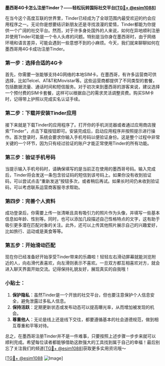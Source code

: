 **墨西哥4G卡怎么注册Tinder？——轻松玩转国际社交平台[[TG💪+ @esim1088](https://t.me/s/esim1088)]**

在当今这个高度互联的世界里，Tinder已经成为了全球范围内最受欢迎的约会应用程序之一。无论你是想要结识新朋友还是寻找浪漫的爱情，Tinder都能为你提供一个广阔的社交平台。然而，对于许多身处国外的人来说，如何在异地顺利注册并使用Tinder可能是一个令人头疼的问题。特别是当你身在墨西哥时，由于网络环境和语言差异，可能会遇到一些意想不到的小麻烦。今天，我们就来聊聊如何在墨西哥用4G卡成功注册Tinder。

### 第一步：选择合适的4G卡

首先，你需要一张能够支持4G网络的本地SIM卡。在墨西哥，有许多运营商可供选择，比如Telcel、AT&T和Movistar等。这些运营商都提供了不同类型的套餐，包括数据流量、通话时间和短信服务。对于初次来到墨西哥的游客来说，建议选择一个预付费的SIM卡套餐，这样可以根据自己的需求灵活调整资费。购买SIM卡时，记得带上护照以完成实名认证手续。

### 第二步：下载并安装Tinder应用

接下来就是下载Tinder的应用程序了。打开你的手机浏览器或者通过应用商店搜索“Tinder”，点击下载按钮即可。安装完成后，启动应用程序并按照提示进行操作。首次登录时，系统会要求你输入手机号码以便验证身份。这是整个过程中非常关键的一个环节，因为只有经过验证的账户才能正常使用Tinder的所有功能。

### 第三步：验证手机号码

当提示输入手机号码时，请确保填写的是当前正在使用的墨西哥号码。输入完成后，Tinder将会发送一条包含验证码的短信到该号码上。如果你没有收到验证码，可以尝试点击“重新发送”按钮多次，或者稍后再试。如果长时间仍未收到验证码，可以考虑联系运营商客服寻求帮助。

### 第四步：完善个人资料

成功登录后，你需要上传一张清晰且具有吸引力的照片作为头像，并填写一些基本信息如年龄、性别等。同时，也可以添加几段描述自己性格特点的文字，这有助于吸引更多潜在匹配对象的关注。此外，还可以上传其他照片展示自己的兴趣爱好，比如旅行、运动或是美食等等。

### 第五步：开始滑动匹配

现在你已经准备好开始享受Tinder带来的乐趣啦！轻轻左右滑动屏幕就能浏览附近的人，向右滑代表喜欢，向左滑则表示不喜欢。一旦双方都互相喜欢对方，就会进入聊天界面开始交流。记得保持礼貌友好，展现真实的自我哦！

### 小贴士：

1. **保护隐私**：虽然Tinder是一个开放的社交平台，但也要注意保护个人信息安全，避免泄露过多私人信息。
2. **保持活跃**：定期更新状态或发布动态可以提高曝光率，从而增加被发现的机会。
3. **尊重他人**：无论是线上还是线下交往，都要遵循基本的社会道德规范，做到相互尊重和平等对待。

总之，在墨西哥注册Tinder并不是一件难事，只要按照上述步骤一步步来就可以顺利完成。希望每位读者都能够借助这款强大的工具找到属于自己的幸福！最后别忘了关注我们的频道[[TG💪+ @esim1088](https://t.me/s/esim1088)]获取更多实用资讯哦～

[[TG💪+ @esim1088](https://t.me/s/esim1088) ![Image](https://i.postimg.cc/4NQfJmqS/Snipaste-2025-05-13-00-14-12.png)]
